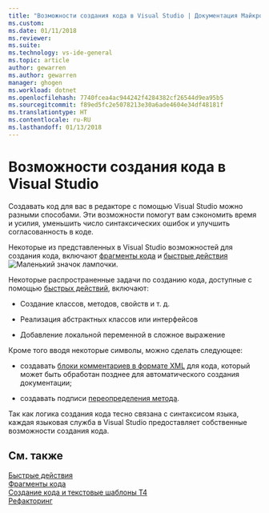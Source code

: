 ```yaml
---
title: "Возможности создания кода в Visual Studio | Документация Майкрософт"
ms.custom: 
ms.date: 01/11/2018
ms.reviewer: 
ms.suite: 
ms.technology: vs-ide-general
ms.topic: article
author: gewarren
ms.author: gewarren
manager: ghogen
ms.workload: dotnet
ms.openlocfilehash: 7740fcea4ac944242f4284382cf26544d9ea95b5
ms.sourcegitcommit: f89ed5fc2e5078213e30a6ade4604e34df48181f
ms.translationtype: HT
ms.contentlocale: ru-RU
ms.lasthandoff: 01/13/2018
---
```

# <a name="code-generation-features-in-visual-studio"></a>Возможности создания кода в Visual Studio

Создавать код для вас в редакторе с помощью Visual Studio можно разными способами. Эти возможности помогут вам сэкономить время и усилия, уменьшить число синтаксических ошибок и улучшить согласованность в коде.

Некоторые из представленных в Visual Studio возможностей для создания кода, включают [фрагменты кода](../ide/code-snippets.md) и [быстрые действия](../ide/quick-actions.md) ![Маленький значок лампочки](media/vs2015_lightbulbsmall.png).

Некоторые распространенные задачи по созданию кода, доступные с помощью [быстрых действий](../ide/quick-actions.md), включают:

* Создание классов, методов, свойств и т. д.

* Реализация абстрактных классов или интерфейсов

* Добавление локальной переменной в сложное выражение

Кроме того вводя некоторые символы, можно сделать следующее:

* создавать [блоки комментариев в формате XML]() для кода, который может быть обработан позднее для автоматического создания документации;

* создавать подписи [переопределения метода]().

Так как логика создания кода тесно связана с синтаксисом языка, каждая языковая служба в Visual Studio предоставляет собственные возможности создания кода.

## <a name="see-also"></a>См. также

[Быстрые действия](../ide/quick-actions.md)  
[Фрагменты кода](../ide/code-snippets.md)  
[Создание кода и текстовые шаблоны T4](../modeling/code-generation-and-t4-text-templates.md)  
[Рефакторинг](../ide/refactoring-in-visual-studio.md)